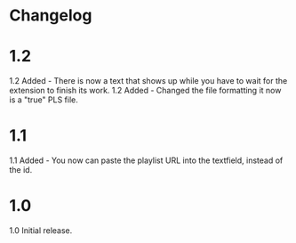 # Changelog

# 1.2
1.2 Added - There is now a text that shows up while you have to wait for the extension to finish its work.
1.2 Added - Changed the file formatting it now is a "true" PLS file.

# 1.1
1.1 Added - You now can paste the playlist URL into the textfield, instead of the id.

# 1.0
1.0 Initial release.
